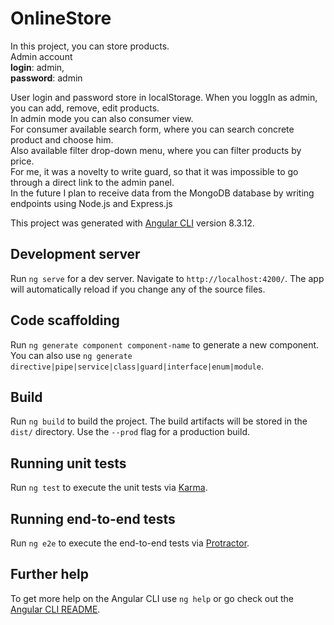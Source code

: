 # OnlineStore
In this project, you can store products. <br>
Admin account<br>
<b>login</b>: admin, <br>
<b>password</b>: admin

User login and password store in localStorage.
When you loggIn as admin, you can add, remove, edit products.
<br>
In admin mode you can also consumer view. <br>
For consumer available search form, where you can search concrete product and choose him. <br>
Also available filter drop-down menu, where you can filter products by price. <br>
For me, it was a novelty to write guard, so that it was impossible to go through a direct link to the admin panel. <br>
In the future I plan to receive data from the MongoDB database by writing endpoints using Node.js and Express.js

This project was generated with [Angular CLI](https://github.com/angular/angular-cli) version 8.3.12.

## Development server

Run `ng serve` for a dev server. Navigate to `http://localhost:4200/`. The app will automatically reload if you change any of the source files.

## Code scaffolding

Run `ng generate component component-name` to generate a new component. You can also use `ng generate directive|pipe|service|class|guard|interface|enum|module`.

## Build

Run `ng build` to build the project. The build artifacts will be stored in the `dist/` directory. Use the `--prod` flag for a production build.

## Running unit tests

Run `ng test` to execute the unit tests via [Karma](https://karma-runner.github.io).

## Running end-to-end tests

Run `ng e2e` to execute the end-to-end tests via [Protractor](http://www.protractortest.org/).

## Further help

To get more help on the Angular CLI use `ng help` or go check out the [Angular CLI README](https://github.com/angular/angular-cli/blob/master/README.md).
